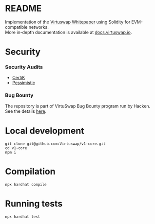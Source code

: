 # README #

Implementation of the [Virtuswap Whitepaper]( https://virtuswap.io/docs/whitepaper.pdf) using Solidity for EVM-compatible networks.  
More in-depth documentation is available at [docs.virtuswap.io](https://docs.virtuswap.io).  

#  Security  #

### Security Audits
-   [CertiK](https://github.com/Virtuswap/v1-core/blob/main/audits/REP-final-20220915T000103Z.pdf)
-   [Pessimistic](https://github.com/Virtuswap/v1-core/blob/main/audits/VirtuSwap_Security_Analysis_by_Pessimistic.pdfß)


### Bug Bounty
The repository is part of VirtuSwap Bug Bounty program run by Hacken. See the details [here](https://hackenproof.com/virtuswap).

#  Local development #

```
git clone git@github.com:Virtuswap/v1-core.git
cd v1-core
npm i
```


# Compilation #
```
npx hardhat compile
```

# Running tests #
```
npx hardhat test
```
